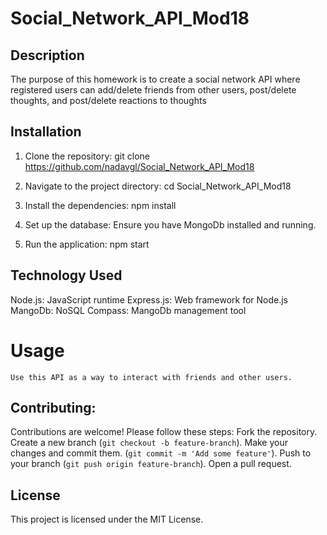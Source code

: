 # Social_Network_API_Mod18

## Description
The purpose of this homework is to create a social network API where registered users can add/delete friends from other users, post/delete thoughts, and post/delete reactions to thoughts



  ## Installation
  1. Clone the repository:
    git clone https://github.com/nadavgl/Social_Network_API_Mod18

  2. Navigate to the project directory: 
    cd Social_Network_API_Mod18

  3. Install the dependencies:
    npm install

  4. Set up the database:
    Ensure you have MongoDb installed and running.
   

  5. Run the application:
    npm start

  ## Technology Used
  Node.js: JavaScript runtime
  Express.js: Web framework for Node.js
  MangoDb: NoSQL
  Compass: MangoDb management tool
  
  # Usage
    Use this API as a way to interact with friends and other users.
 
  ## Contributing:
  Contributions are welcome! Please follow these steps:
    Fork the repository.
    Create a new branch (`git checkout -b feature-branch`).
    Make your changes and commit them. (`git commit -m 'Add some feature'`).
    Push to your branch (`git push origin feature-branch`).
    Open a pull request.

  ## License
  This project is licensed under the MIT License.
  
  
